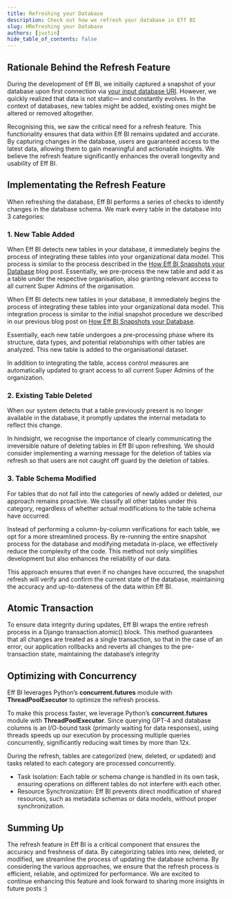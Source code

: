 ```yaml
---
title: Refreshing your Database
description: Check out how we refresh your database in Eff BI
slug: HRefreshing your Database
authors: [justin]
hide_table_of_contents: false
---
```


## Rationale Behind the Refresh Feature
During the development of Eff BI, we initially captured a snapshot of your database upon first connection via [your input database URI](https://eff-bi-docs.vercel.app/blog/How%20Eff%20BI%20Snapshots%20your%20Database). 
However, we quickly realized that data is not static— and constantly evolves. In the context of databases, new tables might be added, existing ones might be altered or removed altogether. 

Recognising this, we saw the critical need for a refresh feature. 
This functionality ensures that data within Eff BI remains updated and accurate. 
By capturing changes in the database, users are guaranteed access to the latest data, allowing them to gain meaningful and actionable insights.
We believe the refresh feature significantly enhances the overall longevity and usability of Eff BI.


## Implementating the Refresh Feature
When refreshing the database, Eff BI performs a series of checks to identify changes in the database schema.
We mark every table in the database into 3 categories:

### 1. New Table Added

When Eff BI detects new tables in your database, it immediately begins the process of integrating these tables into your organizational data model. 
This process is similar to the process described in the [How Eff BI Snapshots your Database](https://eff-bi-docs.vercel.app/blog/How%20Eff%20BI%20Snapshots%20your%20Database) blog post.
Essentially, we pre-process the new table and add it as a table under the respective organisation, also granting relevant access to all current Super Admins of the organisation.

When Eff BI detects new tables in your database, it immediately begins the process of integrating these tables into your organizational data model. This integration process is similar to the initial snapshot procedure we described in our previous blog post on [How Eff BI Snapshots your Database](https://eff-bi-docs.vercel.app/blog/How%20Eff%20BI%20Snapshots%20your%20Database).

Essentially, each new table undergoes a pre-processing phase where its structure, data types, and potential relationships with other tables are analyzed. This new table is added to the organisational dataset.

In addition to integrating the table, access control measures are automatically updated to grant access to all current Super Admins of the organization.

### 2. Existing Table Deleted

When our system detects that a table previously present is no longer available in the database, it promptly updates the internal metadata to reflect this change.

In hindsight, we recognise the importance of clearly communicating the irreversible nature of deleting tables in Eff BI upon refreshing. 
We should consider implementing a warning message for the deletion of tables via refresh so that users are not caught off guard by the deletion of tables. 

### 3. Table Schema Modified

For tables that do not fall into the categories of newly added or deleted, our approach remains proactive. We classify all other tables under this category, regardless of whether actual modifications to the table schema have occurred.

Instead of performing a column-by-column verifications for each table, we opt for a more streamlined process.
By re-running the entire snapshot process for the database and modifying metadata in-place, we effectively reduce the complexity of the code.
This method not only simplifies development but also enhances the reliability of our data.

This approach ensures that even if no changes have occurred, the snapshot refresh will verify and confirm the current state of the database, maintaining the accuracy and up-to-dateness of the data within Eff BI. 

## Atomic Transaction
To ensure data integrity during updates, Eff BI wraps the entire refresh process in a Django transaction.atomic() block. 
This method guarantees that all changes are treated as a single transaction, so that in the case of an error, 
our application rollbacks and reverts all changes to the pre-transaction state, maintaining the database’s integrity

## Optimizing with Concurrency

Eff BI leverages Python’s **concurrent.futures** module with **ThreadPoolExecutor** to optimize the refresh process.

To make this process faster, we leverage Python’s **concurrent.futures** module with **ThreadPoolExecutor**. Since querying GPT-4 and database columns is an I/O-bound task (primarily waiting for data responses), using threads speeds up our execution by processing multiple queries concurrently, significantly reducing wait times by more than 12x.

During the refresh, tables are categorized (new, deleted, or updated) and tasks related to each category are processed concurrently. 
- Task Isolation: Each table or schema change is handled in its own task, ensuring operations on different tables do not interfere with each other.
- Resource Synchronization: Eff BI prevents direct modification of shared resources, such as metadata schemas or data models, without proper synchronization.

## Summing Up
The refresh feature in Eff BI is a critical component that ensures the accuracy and freshness of data.
By categorizing tables into new, deleted, or modified, we streamline the process of updating the database schema.
By considering the various approaches, we ensure that the refresh process is efficient, reliable, and optimized for performance.
We are excited to continue enhancing this feature and look forward to sharing more insights in future posts :)